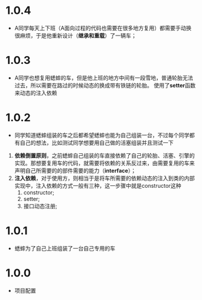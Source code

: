 # 1.0.4
- A同学每天上下班（A面向过程的代码也需要在很多地方复用）都需要手动换很麻烦，于是他重新设计（**继承和重载**）了一辆车；

# 1.0.3
- A同学也想复用蟋蟀的车，但是他上班的地方中间有一段雪地，普通轮胎无法过去，所以需要在路过的时候动态的换成带有铁链的轮胎。
使用了**setter**函数来动态的注入依赖

# 1.0.2
- 同学知道蟋蟀组装的车之后都希望蟋蟀也能为自己组装一台，不过每个同学都有自己的想法，比如测试同学想要用自己做的活塞组装并且测试一下
1. **依赖倒置原则**，之前蟋蟀自己组装的车直接依赖了自己的轮胎、活塞、引擎的实现。那想要复用车的代码，就需要将依赖的关系反过来，由需要复用的车来声明自己所需要的的部件需要的能力（**interface**）；
2. **注入依赖**，对于使用方，则相当于是将车所需要的依赖动态的注入到类的内部实现中，注入依赖的方式一般有三种，这一步骤中就是constructor这种
    1. constructor;
    2. setter;
    3. 接口动态注册;

# 1.0.1
- 蟋蟀为了自己上班组装了一台自己专用的车

# 1.0.0
- 项目配置